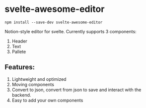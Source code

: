 # svelte-awesome-editor

`npm install --save-dev svelte-awesome-editor`

Notion-style editor for svelte. 
Currently supports 3 components:

1. Header
2. Text
3. Pallete

## Features:
1) Lightweight and optimized
2) Moving components
3) Convert to json, convert from json to save and interact with the backend.
4) Easy to add your own components
